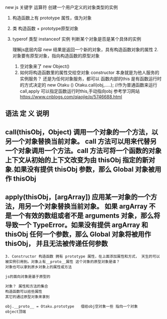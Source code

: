 new js 关键字 
运算符  创建一个用户定义的对象类型的实例
1. 构造函数上有 prototype 属性，值为对象
2. 类  构造函数 + prototype原型对象 
3. typerof 类型   instanceof 实例  判断某个对象是否是某个具体的实例

   理解js底层内容
   new 结果是返回一个新的对象，具有构造函数对象的属性
   2. 对象要有原型对象，指向构造函数的原型对象
   

   1. 空对象来了 new Object()
   2. 如何将构造函数里的属性交给空对象
        constructor 本身就是为他人服务的实例服务？ 还是为任何对象服务，都可以
        函数内部的this  是有函数运行时的方式决定的
        new Otaku ()
        Otaku.call(obj,.....); //作为普通函数来运行
        call,apply 可以指定函数运行时this,手动指向obj   参考学习网站 https://www.cnblogs.com/qiaojie/p/5746688.html

        
##     语法 	定 义   	说明
## call(thisObj，Object)	调用一个对象的一个方法，以另一个对象替换当前对象。	call 方法可以用来代替另一个对象调用一个方法。call 方法可将一个函数的对象上下文从初始的上下文改变为由 thisObj 指定的新对象.如果没有提供 thisObj 参数，那么 Global 对象被用作 thisObj
## apply(thisObj，[argArray])	应用某一对象的一个方法，用另一个对象替换当前对象。	如果 argArray 不是一个有效的数组或者不是 arguments 对象，那么将导致一个 TypeError。如果没有提供 argArray 和 thisObj 任何一个参数，那么 Global 对象将被用作 thisObj， 并且无法被传递任何参数

    3. Constructor 构造函数 拥有 prototype 属性，在上面添加属性和方式， 天生的可以被实例引用到。对象上有__proto__属性 这个对象的原型对象是谁？
    对象也可以拿到原乡对象上的属性或方法

    js的面向对象是基于原型的

    对象？ 属性和方法的集合
    构造函数可以给些属性
    其它的通过原型对象来拿到

    obj.__proto__ = Otaku.prototype   借给obj空对象一些 指向一个对象          object顶端 









































































































